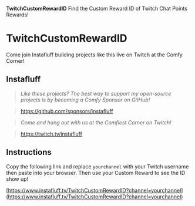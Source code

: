 **TwitchCustomRewardID** Find the Custom Reward ID of Twitch Chat Points Rewards!

# TwitchCustomRewardID
Come join Instafluff building projects like this live on Twitch at the Comfy Corner!

## Instafluff ##
> *Like these projects? The best way to support my open-source projects is by becoming a Comfy Sponsor on GitHub!*

> https://github.com/sponsors/instafluff

> *Come and hang out with us at the Comfiest Corner on Twitch!*

> https://twitch.tv/instafluff

## Instructions ##

Copy the following link and replace `yourchannel` with your Twitch username then paste into your browser. Then use your Custom Reward to see the ID show up!

[https://www.instafluff.tv/TwitchCustomRewardID?channel=yourchannel](https://www.instafluff.tv/TwitchCustomRewardID?channel=yourchannel)
